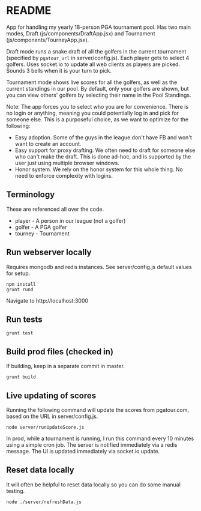# README #

App for handling my yearly 18-person PGA tournament pool. Has two main modes, Draft (js/components/DraftApp.jsx) and Tournament (js/components/TourneyApp.jsx).

Draft mode runs a snake draft of all the golfers in the current tournament (specified by `pgatour_url` in server/config.js). Each player gets to select 4 golfers. Uses socket.io to update all web clients as players are picked. Sounds 3 bells when it is your turn to pick.

Tournament mode shows live scores for all the golfers, as well as the current standings in our pool. By default, only your golfers are shown, but you can view others' golfers by selecting their name in the Pool Standings.

Note: The app forces you to select who you are for convenience. There is no login or anything, meaning you could potentially log in and pick for someone else. This is a purposeful choice, as we want to optimize for the following:

* Easy adoption. Some of the guys in the league don't have FB and won't want to create an account.
* Easy support for proxy drafting. We often need to draft for someone else who can't make the draft. This is done ad-hoc, and is supported by the user just using multiple browser windows.
* Honor system. We rely on the honor system for this whole thing. No need to enforce complexity with logins.

## Terminology ##

These are referenced all over the code.

* player - A person in our league (not a golfer)
* golfer - A PGA golfer
* tourney - Tournament

## Run webserver locally ##

Requires mongodb and redis instances. See server/config.js default values for setup.

```
npm install
grunt rund
```

Navigate to http://localhost:3000

## Run tests ##

```grunt test```

## Build prod files (checked in) ##

If building, keep in a separate commit in master.

```grunt build```

## Live updating of scores ##

Running the following command will update the scores from pgatour.com, based on the URL in server/config.js.

```
node server/runUpdateScore.js
```

In prod, while a tournament is running, I run this command every 10 minutes using a simple cron job. The server is notified immediately via a redis message. The UI is updated immediately via socket.io update.

## Reset data locally ##

It will often be helpful to reset data locally so you can do some manual testing.

```node ./server/refreshData.js```


